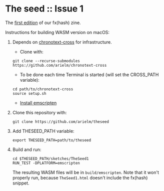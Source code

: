 # The seed :: Issue 1

The [first edition](https://www.fxhash.xyz/generative/18334) of our fx(hash) zine.

Instructions for building WASM version on macOS:

1. Depends on [chronotext-cross](https://github.com/arielm/chronotext-cross) for infrastructure.
   - Clone with:
   ```
   git clone --recurse-submodules https://github.com/arielm/chronotext-cross
   ```
   
   - To be done each time Terminal is started (will set the CROSS_PATH variable):
   ```
   cd path/to/chronotext-cross
   source setup.sh
   ```
   
   - [Install emscripten](https://github.com/arielm/chronotext-cross/wiki/Installing-Emscripten-on-macOS)

2. Clone this repository with:
   ```
   git clone https://github.com/arielm/theseed
   ```

3. Add THESEED_PATH variable:
   ```
   export THESEED_PATH=path/to/theseed
   ```

4. Build and run:
   ```
   cd $THESEED_PATH/sketches/TheSeed1
   RUN_TEST -DPLATFORM=emscripten
   ```
   
   The resulting WASM files will be in `build/emscripten`. Note that it won't properly run, because `TheSeed1.html` doesn't include the fx(hash) snippet.
